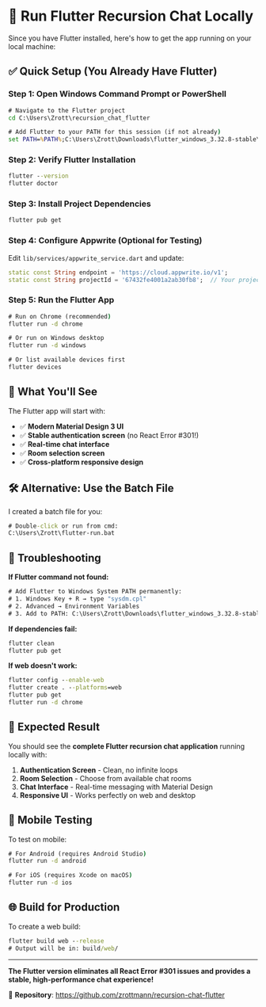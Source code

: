 # 🚀 Run Flutter Recursion Chat Locally

Since you have Flutter installed, here's how to get the app running on your local machine:

## ✅ Quick Setup (You Already Have Flutter)

### Step 1: Open Windows Command Prompt or PowerShell

```cmd
# Navigate to the Flutter project
cd C:\Users\Zrott\recursion_chat_flutter

# Add Flutter to your PATH for this session (if not already)
set PATH=%PATH%;C:\Users\Zrott\Downloads\flutter_windows_3.32.8-stable\flutter\bin
```

### Step 2: Verify Flutter Installation

```cmd
flutter --version
flutter doctor
```

### Step 3: Install Project Dependencies  

```cmd
flutter pub get
```

### Step 4: Configure Appwrite (Optional for Testing)

Edit `lib/services/appwrite_service.dart` and update:

```dart
static const String endpoint = 'https://cloud.appwrite.io/v1';
static const String projectId = '67432fe4001a2ab30fb8';  // Your project ID
```

### Step 5: Run the Flutter App

```cmd
# Run on Chrome (recommended)
flutter run -d chrome

# Or run on Windows desktop
flutter run -d windows

# Or list available devices first
flutter devices
```

## 🎯 What You'll See

The Flutter app will start with:
- ✅ **Modern Material Design 3 UI**
- ✅ **Stable authentication screen** (no React Error #301!)  
- ✅ **Real-time chat interface**
- ✅ **Room selection screen**
- ✅ **Cross-platform responsive design**

## 🛠️ Alternative: Use the Batch File

I created a batch file for you:

```cmd
# Double-click or run from cmd:
C:\Users\Zrott\flutter-run.bat
```

## 🐛 Troubleshooting

**If Flutter command not found:**
```cmd
# Add Flutter to Windows System PATH permanently:
# 1. Windows Key + R → type "sysdm.cpl"
# 2. Advanced → Environment Variables
# 3. Add to PATH: C:\Users\Zrott\Downloads\flutter_windows_3.32.8-stable\flutter\bin
```

**If dependencies fail:**
```cmd
flutter clean
flutter pub get
```

**If web doesn't work:**
```cmd
flutter config --enable-web
flutter create . --platforms=web
flutter pub get
flutter run -d chrome
```

## 🎉 Expected Result

You should see the **complete Flutter recursion chat application** running locally with:

1. **Authentication Screen** - Clean, no infinite loops
2. **Room Selection** - Choose from available chat rooms  
3. **Chat Interface** - Real-time messaging with Material Design
4. **Responsive UI** - Works perfectly on web and desktop

## 📱 Mobile Testing

To test on mobile:
```cmd
# For Android (requires Android Studio)
flutter run -d android

# For iOS (requires Xcode on macOS)  
flutter run -d ios
```

## 🌐 Build for Production

To create a web build:
```cmd
flutter build web --release
# Output will be in: build/web/
```

---

**The Flutter version eliminates all React Error #301 issues and provides a stable, high-performance chat experience!**

🔗 **Repository**: https://github.com/zrottmann/recursion-chat-flutter